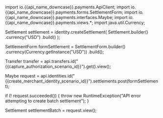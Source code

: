 import io.{{api_name_downcase}}.payments.ApiClient;
import io.{{api_name_downcase}}.payments.forms.SettlementForm;
import io.{{api_name_downcase}}.payments.interfaces.Maybe;
import io.{{api_name_downcase}}.payments.views.*;
import java.util.Currency;


Settlement settlement = identity.createSettlement(
  Settlement.builder()
    .currency("USD")
    .build()
);

SettlementForm formSettlement = SettlementForm.builder()
        .currency(Currency.getInstance("USD"))
        .build();

Transfer transfer = api.transfers.id("{{capture_authorization_scenario_id}}").get().view();

Maybe<Settlement> request = api.identities.id("{{create_merchant_identity_scenario_id}}").settlements.post(formSettlement);

if (! request.succeeded()) {
    throw new RuntimeException("API error attempting to create batch settlement");
}

Settlement settlementBatch = request.view();
